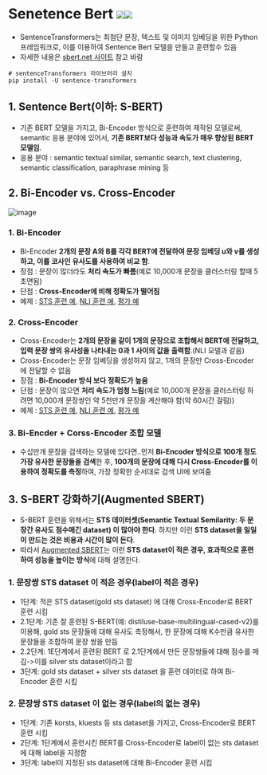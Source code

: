 # Senetence Bert <img src="https://img.shields.io/badge/Pytorch-EE4C2C?style=flat-square&logo=Pytorch&logoColor=white"/><img src="https://img.shields.io/badge/Python-3766AB?style=flat-square&logo=Python&logoColor=white"/></a>
- SentenceTransformers는 최첨단 문장, 텍스트 및 이미지 임베딩을 위한 Python 프레임워크로, 이를 이용하여 Sentence Bert 모델을 만들고 훈련할수 있음
- 자세한 내용은 [sbert.net 사이트](https://www.sbert.net/) 참고 바람
 ```
# sentenceTransformers 라이브러리 설치
pip install -U sentence-transformers
```
## 1. Sentence Bert(이하: S-BERT)
- 기존  BERT 모델을 가지고, Bi-Encoder 방식으로 훈련하여 제작된 모델로써,  semantic 응용 분야에 있어서, **기존 BERT보다 성능과 속도가 매우 향상된 BERT 모델임**.
- 응용 분야 : semantic textual similar, semantic search,  text clustering, semantic classification, paraphrase mining 등


## 2. Bi-Encoder vs. Cross-Encoder
![image](https://user-images.githubusercontent.com/93692701/164613754-d475f55a-b2b6-4ce2-bc93-50d30e29b392.png)

### 1. Bi-Encoder
- Bi-Encoder **2개의 문장 A와 B를 각각 BERT에 전달하여 문장 임베딩 u와 v를 생성하고, 이를 코사인 유사도를 사용하여 비교 함**.
- 장점 : 문장이 많더라도 **처리 속도가 빠름**(예로 10,000개 문장을 클러스터링 할때 5초면됨)
- 단점 : **Cross-Encoder에 비해 정확도가 떨어짐**
- 예제 : [STS 훈련 예](https://github.com/kobongsoo/BERT/blob/master/sbert/sentece-bert-sts.ipynb), [NLI 훈련 예](https://github.com/kobongsoo/BERT/blob/master/sbert/sentence-bert-nli.ipynb), [평가 예](https://github.com/kobongsoo/BERT/blob/master/sbert/sbert-test.ipynb)

### 2. Cross-Encoder
- Cross-Encoder는 **2개의 문장을 같이 1개의 문장으로 조합해서 BERT에 전달하고, 입력 문장 쌍의 유사성을 나타내는 0과 1 사이의 값을 출력함**.(NLI 모델과 같음)
- Cross-Encoder는 문장 임베딩을 생성하지 않고, 1개의 문장만 Cross-Encoder에 전달할 수 없음
- 장점 : **Bi-Encoder 방식 보다 정확도가 높음**
- 단점 : 문장이 많으면 **처리 속도가 엄청 느림**(예로 10,000개 문장을 클러스터링 하려면 10,000개 문장쌍인 약 5천만개 문장을 계산해야 함(약 60시간 걸림))
- 예제 : [STS 훈련 예](https://github.com/kobongsoo/BERT/blob/master/sbert/cross-encoder/sbert-corossencoder-train-sts.ipynb), [NLI 훈련 예](https://github.com/kobongsoo/BERT/blob/master/sbert/cross-encoder/sbert-corossencoder-train-sts.ipynb), [평가 예](https://github.com/kobongsoo/BERT/blob/master/sbert/cross-encoder/sbert-crossencoder-test.ipynb)

### 3. Bi-Encder + Corss-Encoder 조합 모델
- 수십만개 문장을 검색하는 모델에 있다면..먼저 **Bi-Encoder 방식으로 100개 정도 가장 유사한 문장들을 검색**한 후, **100개의 문장에 대해 다시 Cross-Encoder를 이용하여 정확도를 측정**하여, 가장 정확한 순서대로 검색 UI에 보여줌



## 3. S-BERT 강화하기(Augmented SBERT)
- S-BERT 훈련을 위해서는 **STS 데이터셋(Semantic Textual Semilarity: 두 문장간 유사도 점수매긴 dataset) 이 많아야 한다**. 하지만 이런 **STS dataset을 일일이 만드는 것은 비용과 시간이 많이 든다**.
- 따라서 [Augmented SBERT](https://towardsdatascience.com/advance-nlp-model-via-transferring-knowledge-from-cross-encoders-to-bi-encoders-3e0fc564f554)는 이런 **STS dataset이 적은 경우, 효과적으로 훈련하여 성능을 높이는 방식**에 대해 설명한다.

### 1. 문장쌍 STS dataset 이 적은 경우(label이 적은 경우)
- 1단계: 적은 STS dataset(gold sts dataset) 에 대해 Cross-Encoder로 BERT 훈련 시킴
- 2.1단계: 기존 잘 훈련된 S-BERT(예: distiluse-base-multilingual-cased-v2)를 이용해, gold sts 문장들에 대해 유사도 측정해서, 한 문장에 대해 K수만큼 유사한 문장들을 조합하여 문장 쌍을 만듬
- 2.2단계: 1E단계에서 훈련된 BERT 로 2.1단계에서 만든 문장쌍들에 대해 점수를 매김->이를  silver sts dataset이라고 함
- 3단계: gold sts dataset + silver sts dataset 을 훈련 데이터로 하여 Bi-Encoder 훈련 시킴

### 2. 문장쌍 STS dataset 이 없는 경우(label의 없는 경우)
- 1단계: 기존 korsts, kluests 등 sts dataset을 가지고,  Cross-Encoder로 BERT 훈련 시킴
- 2단계: 1단계에서 훈련시킨 BERT를 Cross-Encoder로 label이 없는 sts dataset에 대해 label을 지정함
- 3단계: label이 지정된 sts dataset에 대해 Bi-Encoder 훈련 시킴

